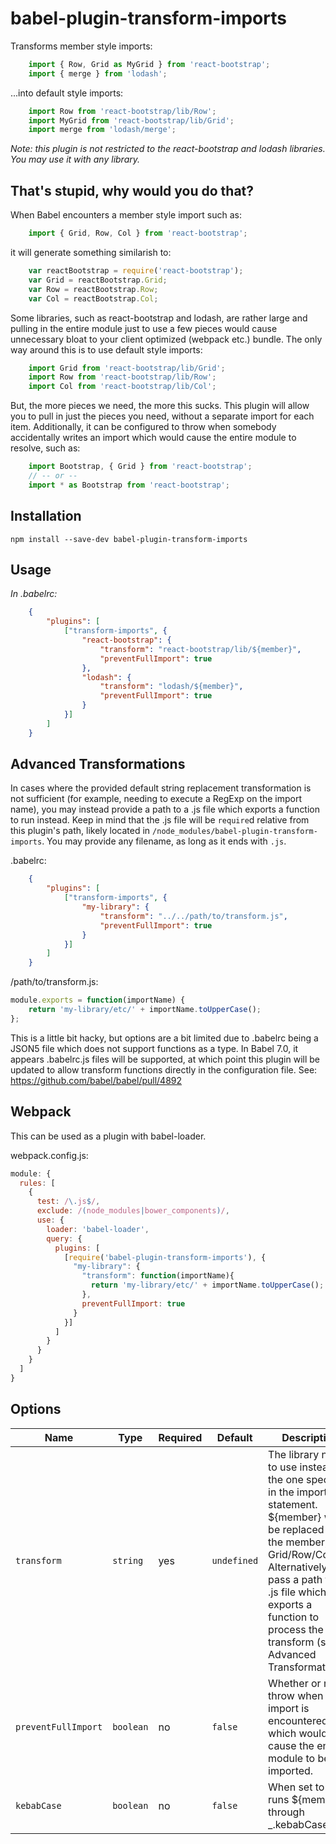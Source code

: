 # babel-plugin-transform-imports

Transforms member style imports:

```javascript
    import { Row, Grid as MyGrid } from 'react-bootstrap';
    import { merge } from 'lodash';
```

...into default style imports:

```javascript
    import Row from 'react-bootstrap/lib/Row';
    import MyGrid from 'react-bootstrap/lib/Grid';
    import merge from 'lodash/merge';
```

*Note: this plugin is not restricted to the react-bootstrap and lodash
libraries.  You may use it with any library.*

## That's stupid, why would you do that?

When Babel encounters a member style import such as:

```javascript
    import { Grid, Row, Col } from 'react-bootstrap';
```

it will generate something similarish to:

```javascript
    var reactBootstrap = require('react-bootstrap');
    var Grid = reactBootstrap.Grid;
    var Row = reactBootstrap.Row;
    var Col = reactBootstrap.Col;
```

Some libraries, such as react-bootstrap and lodash, are rather large and
pulling in the entire module just to use a few pieces would cause unnecessary
bloat to your client optimized (webpack etc.) bundle.  The only way around
this is to use default style imports:

```javascript
    import Grid from 'react-bootstrap/lib/Grid';
    import Row from 'react-bootstrap/lib/Row';
    import Col from 'react-bootstrap/lib/Col';
```

But, the more pieces we need, the more this sucks.  This plugin will allow you
to pull in just the pieces you need, without a separate import for each item.
Additionally, it can be configured to throw when somebody accidentally writes
an import which would cause the entire module to resolve, such as:

```javascript
    import Bootstrap, { Grid } from 'react-bootstrap';
    // -- or --
    import * as Bootstrap from 'react-bootstrap';
```

## Installation

```
npm install --save-dev babel-plugin-transform-imports
```

## Usage

*In .babelrc:*

```json
    {
        "plugins": [
            ["transform-imports", {
                "react-bootstrap": {
                    "transform": "react-bootstrap/lib/${member}",
                    "preventFullImport": true
                },
                "lodash": {
                    "transform": "lodash/${member}",
                    "preventFullImport": true
                }
            }]
        ]
    }
```

## Advanced Transformations

In cases where the provided default string replacement transformation is not
sufficient (for example, needing to execute a RegExp on the import name), you
may instead provide a path to a .js file which exports a function to run
instead.  Keep in mind that the .js file will be `require`d relative from this
plugin's path, likely located in `/node_modules/babel-plugin-transform-imports`.
You may provide any filename, as long as it ends with `.js`.

.babelrc:
```json
    {
        "plugins": [
            ["transform-imports", {
                "my-library": {
                    "transform": "../../path/to/transform.js",
                    "preventFullImport": true
                }
            }]
        ]
    }
```

/path/to/transform.js:
```js
module.exports = function(importName) {
    return 'my-library/etc/' + importName.toUpperCase();
};
```

This is a little bit hacky, but options are a bit limited due to .babelrc being
a JSON5 file which does not support functions as a type.  In Babel 7.0, it
appears .babelrc.js files will be supported, at which point this plugin will be
updated to allow transform functions directly in the configuration file.
See: https://github.com/babel/babel/pull/4892

## Webpack

This can be used as a plugin with babel-loader.

webpack.config.js:
```js
module: {
  rules: [
    {
      test: /\.js$/,
      exclude: /(node_modules|bower_components)/,
      use: {
        loader: 'babel-loader',
        query: {
          plugins: [
            [require('babel-plugin-transform-imports'), {
              "my-library": {
                "transform": function(importName){
                  return 'my-library/etc/' + importName.toUpperCase();
                },
                preventFullImport: true
              }
            }]
          ]
        }
      }
    }
  ]
}
```


## Options

| Name | Type | Required | Default | Description |
| --- | --- | --- | --- | --- |
| `transform` | `string` | yes | `undefined` | The library name to use instead of the one specified in the import statement.  ${member} will be replaced with the member, aka Grid/Row/Col/etc.  Alternatively, pass a path to a .js file which exports a function to process the transform (see Advanced Transformations) |
| `preventFullImport` | `boolean` | no | `false` | Whether or not to throw when an import is encountered which would cause the entire module to be imported. |
| `kebabCase` | `boolean` | no | `false` | When set to true, runs ${member} through _.kebabCase. |
